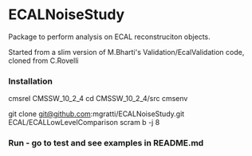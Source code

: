 
# ECALNoiseStudy
Package to perform analysis on ECAL reconstruciton objects.

Started from a slim version of M.Bharti's Validation/EcalValidation code, cloned from C.Rovelli  

### Installation 
cmsrel CMSSW_10_2_4
cd CMSSW_10_2_4/src
cmsenv

git clone git@github.com:mgratti/ECALNoiseStudy.git ECAL/ECALLowLevelComparison
scram b -j 8

### Run - go to test and see examples in README.md
